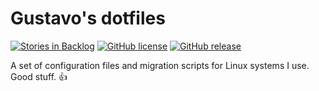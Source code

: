Gustavo's dotfiles
==================

[![Stories in Backlog](https://img.shields.io/github/issues-raw/gustavosotnas/dotfiles.svg?label=backlog)](https://waffle.io/gustavosotnas/dotfiles)
[![GitHub license](https://img.shields.io/github/license/gustavosotnas/dotfiles.svg)](https://github.com/gustavosotnas/dotfiles/blob/master/LICENSE)
[![GitHub release](https://img.shields.io/github/release/gustavosotnas/dotfiles.svg)](https://github.com/gustavosotnas/avd-launcher/releases/latest)

A set of configuration files and migration scripts for Linux systems I use. Good stuff. :+1:

